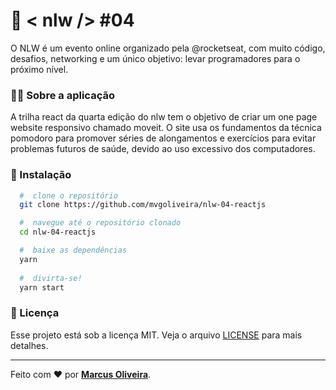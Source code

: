 # :rocket: < nlw /> #04
O NLW é um evento online organizado pela @rocketseat, com muito código, desafios, networking e um único objetivo: levar programadores para o próximo nível.
 

### 	:man_technologist: Sobre a aplicação

A trilha react da quarta edição do nlw tem o objetivo de criar um one page website responsivo chamado moveit. O site usa os fundamentos da técnica pomodoro 
para promover séries de alongamentos e exercícios para evitar problemas futuros de saúde, devido ao uso excessivo dos computadores.

### 📁 Instalação

```bash
  #  clone o repositório
  git clone https://github.com/mvgoliveira/nlw-04-reactjs

  #  navegue até o repositório clonado
  cd nlw-04-reactjs

  #  baixe as dependências
  yarn
 
  #  divirta-se!
  yarn start
```



### **📝 Licença**

Esse projeto está sob a licença MIT. Veja o arquivo [LICENSE](https://github.com/mvgoliveira/nlw-04-reactjs/blob/main/LICENSE) para mais detalhes.


<hr>

Feito com :hearts: por **[Marcus Oliveira](https://www.linkedin.com/in/marcus-oliveira-3b92011a7/)**.
